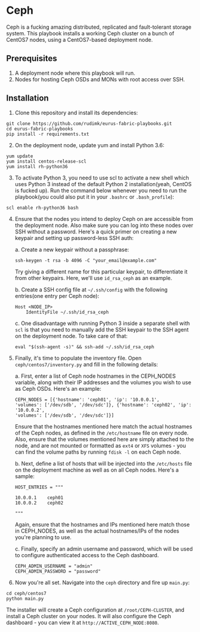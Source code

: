 # Ceph
Ceph is a fucking amazing distributed, replicated and fault-tolerant storage system. 
This playbook installs a working Ceph cluster on a bunch of CentOS7 nodes, using a CentOS7-based deployment node.

## Prerequisites

1. A deployment node where this playbook will run. 
2. Nodes for hosting Ceph OSDs and MONs with root access over SSH. 

## Installation

1. Clone this repository and install its dependencies:
```
git clone https://github.com/rudimk/eurus-fabric-playbooks.git
cd eurus-fabric-playbooks
pip install -r requirements.txt
```

2. On the deployment node, update yum and install Python 3.6:
```
yum update
yum install centos-release-scl
yum install rh-python36
```

3. To activate Python 3, you need to use scl to activate a new shell which uses Python 3 instead of the default Python 2 installation(yeah, CentOS is fucked up). Run the command below whenever you need to run the playbook(you could also put it in your `.bashrc` or `.bash_profile`):
```
scl enable rh-python36 bash
```

4. Ensure that the nodes you intend to deploy Ceph on are accessible from the deployment node. Also make sure you can log into these nodes over SSH without a password. Here's a quick primer on creating a new keypair and setting up password-less SSH auth:
    
    a. Create a new keypair without a passphrase:
    ```
    ssh-keygen -t rsa -b 4096 -C "your_email@example.com"
    ```
    Try giving a different name for this particular keypair, to differentiate it from other keypairs. Here, we'll use `id_rsa_ceph` as an example.

    b. Create a SSH config file at `~/.ssh/config` with the following entries(one entry per Ceph node):
    ```
    Host <NODE_IP>
    	IdentityFile ~/.ssh/id_rsa_ceph
    ```
    c. One disadvantage with running Python 3 inside a separate shell with `scl` is that you need to manually add the SSH keypair to the SSH agent on the deployment node. To take care of that:
    ```
    eval "$(ssh-agent -s)" && ssh-add ~/.ssh/id_rsa_ceph
    ```

5. Finally, it's time to populate the inventory file. Open `ceph/centos7/inventory.py` and fill in the following details:

    a. First, enter a list of Ceph node hostnames in the CEPH_NODES variable, along with their IP addresses and the volumes you wish to use as Ceph OSDs. Here's an example:
    ```
    CEPH_NODES = [{'hostname': 'ceph01', 'ip': '10.0.0.1', 
	'volumes': ['/dev/sdb', '/dev/sdc']}, {'hostname': 'ceph02', 'ip': '10.0.0.2', 
	'volumes': ['/dev/sdb', '/dev/sdc']}]
    ``` 
    Ensure that the hostnames mentioned here match the actual hostnames of the Ceph nodes, as defined in the `/etc/hostname` file on every node. Also, ensure that the volumes mentioned here are simply attached to the node, and are not mounted or formatted as `ext4` or `XFS` volumes - you can find the volume paths by running `fdisk -l` on each Ceph node.

    b. Next, define a list of hosts that will be injected into the `/etc/hosts` file on the deployment machine as well as on all Ceph nodes. Here's a sample:
    ```
    HOST_ENTRIES = """

    10.0.0.1	ceph01
    10.0.0.2	ceph02

    """
    ```
    Again, ensure that the hostnames and IPs mentioned here match those in CEPH_NODES, as well as the actual hostnames/IPs of the nodes you're planning to use.

    c. Finally, specify an admin username and password, which will be used to configure authenticated access to the Ceph dashboard.
    ```
    CEPH_ADMIN_USERNAME = "admin"
    CEPH_ADMIN_PASSWORD = "password"
    ```

6. Now you're all set. Navigate into the `ceph` directory and fire up `main.py`:
```
cd ceph/centos7
python main.py
```

The installer will create a Ceph configuration at `/root/CEPH-CLUSTER`, and install a Ceph cluster on your nodes. It will also configure the Ceph dashboard - you can view it at `http://ACTIVE_CEPH_NODE:8080`.

